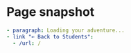 # Page snapshot

```yaml
- paragraph: Loading your adventure...
- link "← Back to Students":
  - /url: /
```